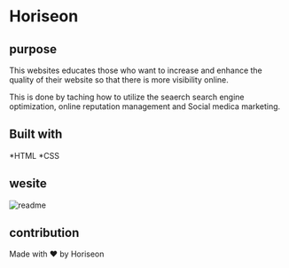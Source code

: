 # Horiseon

## purpose
This websites educates those who want to increase and enhance the quality of their website so that there is more visibility online.

This is done by taching how to utilize the seaerch search engine optimization, online reputation management and Social medica marketing.



## Built with 
*HTML
*CSS

## wesite

![readme](https://user-images.githubusercontent.com/94236932/151681116-89951bc1-d412-4c0b-b5c3-a9f17bab76a7.png)


## contribution
Made with ❤️️ by Horiseon
